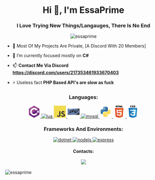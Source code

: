 <h1 align="center">Hi 👋, I'm EssaPrime</h1>
<h3 align="center">I Love Trying New Things/Langauges, There Is No End</h3>

<p align="center"> <img src="https://komarev.com/ghpvc/?username=essaprime&label=Profile%20views&color=0e75b6&style=flat" alt="essaprime" /> </p>

- 🔭 Most Of My Projects Are Private, [A Discord With 20 Members]

- 🌱 I’m currently focused mostly on **C#**

- 📫 **Contact Me Via Discord https://discord.com/users/217353461933670403**

- ⚡ Useless fact **PHP Based API's are slow as fuck**


<h3 align="center">Languages:</h3>

<p align="center"> <a href="https://www.w3schools.com/cs/" target="_blank" rel="noreferrer"> <img src="https://raw.githubusercontent.com/devicons/devicon/master/icons/csharp/csharp-original.svg" alt="csharp" width="40" height="40"/> </a><a href="https://www.tutorialspoint.com/lua/index.htm" target="_blank" rel="noreferrer"> <img src="https://upload.wikimedia.org/wikipedia/commons/thumb/c/cf/Lua-Logo.svg/1200px-Lua-Logo.svg.png" alt="lua" width="40" height="40"/> </a> <a href="https://developer.mozilla.org/en-US/docs/Web/JavaScript" target="_blank" rel="noreferrer"> <img src="https://raw.githubusercontent.com/devicons/devicon/master/icons/javascript/javascript-original.svg" alt="javascript" width="40" height="40"/> </a> <a href="https://www.php.net" target="_blank" rel="noreferrer"> <img src="https://raw.githubusercontent.com/devicons/devicon/master/icons/php/php-original.svg" alt="php" width="40" height="40"/> </a> <a href="https://www.mysql.com/" target="_blank" rel="noreferrer"> <img src="https://www.freepnglogos.com/uploads/logo-mysql-png/logo-mysql-mysql-logo-png-images-are-download-crazypng-21.png" alt="mysql" width="40" height="40"/> </a> <a href="https://www.python.org" target="_blank" rel="noreferrer"> <img src="https://raw.githubusercontent.com/devicons/devicon/master/icons/python/python-original.svg" alt="python" width="40" height="40"/> </a> <a href="https://www.w3.org/html/" target="_blank" rel="noreferrer"> <img src="https://raw.githubusercontent.com/devicons/devicon/master/icons/html5/html5-original-wordmark.svg" alt="html5" width="40" height="40"/> </a> <a href="https://www.w3schools.com/css/" target="_blank" rel="noreferrer"> <img src="https://raw.githubusercontent.com/devicons/devicon/master/icons/css3/css3-original-wordmark.svg" alt="css3" width="40" height="40"/></a></p>

<h3 align="center">Frameworks And Environments:</h3>

<p align="center"><a href="https://dotnet.microsoft.com/" target="_blank" rel="noreferrer"> <img src="https://e7.pngegg.com/pngimages/722/584/png-clipart-net-framework-microsoft-windows-7-die-technische-referenz-microsoft-corporation-logo-agile-methodology-overview-text-teal.png" alt="dotnet" width="40" height="40"/> </a> <a href="https://nodejs.org" target="_blank" rel="noreferrer"> <img src="https://media.discordapp.net/attachments/621326000684269572/927865334755651614/download_3.png" alt="nodejs" width="40" height="40"/> </a> <a href="https://expressjs.com" target="_blank" rel="noreferrer"> <img src="https://evanpoe.github.io/portfolio/images/express-logo.png" alt="express" width="40" height="40"/></a></p>

<h4 align="center">Contacts:</h4>
<p align="center">
<a href="https://discord.com/users/217353461933670403"><img src="https://lanyard.cnrad.dev/api/217353461933670403?animated=true"></a>
</p>

<p><img align="left" src="https://github-readme-stats.vercel.app/api/top-langs?username=essaprime&show_icons=true&locale=en&layout=compact" alt="essaprime" /></p>
